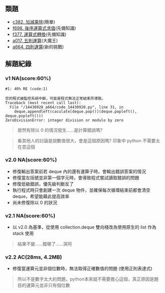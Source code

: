 ## 類題
- [c382. 加減乘除](https://zerojudge.tw/ShowProblem?problemid=c382)(簡單)
- [f698. 後序運算式求值](https://zerojudge.tw/ShowProblem?problemid=f698)(先備知識)
- [f377. 運算式轉換](https://zerojudge.tw/ShowProblem?problemid=f377)(先備知識)
- [a017. 五則運算](https://zerojudge.tw/ShowProblem?problemid=a017)(大魔王)
- [a664. 四則運算](https://zerojudge.tw/ShowProblem?problemid=a664)(新的挑戰)

## 解題紀錄
### v1 NA(score:60%)
```text
#1: 40% RE (code:1)

您的程式被監控系統中斷，可能是程式無法正常結束所導致。
Traceback (most recent call last):
  File "/14430920_a664/code_14430920.py", line 31, in 
    deque.appendleft(caculate[deque.pop()](deque.popleft(), deque.popleft()))
ZeroDivisionError: integer division or modulo by zero
```
> 居然有除以 0 的情況發生......是計算錯誤嗎?

> 看其他人的討論是說數值很大，會是這個原因嗎? 印象中 python 不需要太在意這個

### v2.0 NA(score:60%)
- 修復輸出答案前若 deque 內的還有運算子時，會輸出錯誤答案的情況
- 修復當左括號並非第一個字元時，會導致程式嘗試讀取錯誤的問題
- 修復低級錯誤，優先級判斷反了
- 執行程式時只會創建一次 deque 物件，並確保每次循環結束前都會清空 deque，希望能藉此提高效率
- 尚未修復除以 0 的狀況

### v2.1 NA(score:60%)
- 以 v2.0 為基準，從使用 collection.deque 雙向棧改為使用原生的 list 作為 stack 使用
> 結果不變......錯哪了......哭阿

### v2.2 AC(28ms, 4.2MB)
- 修復當運算元並非個位數時，無法取得正確數值的問題 (使用正則表達式)
> 所以不是數字太大的問題，python本來就不需要擔心這個，真正原因是題目的運算元並非只有個位數